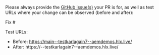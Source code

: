 Please always provide the [GitHub issue(s)](../issues) your PR is for, as well as test URLs where your change can be observed (before and after):

Fix #<gh-issue-id>

Test URLs:
- Before: https://main--testkarlagain7--aemdemos.hlx.live/
- After: https://<branch>--testkarlagain7--aemdemos.hlx.live/
